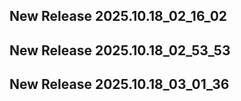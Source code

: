 ## New Release 2025.10.18_02_16_02
## New Release 2025.10.18_02_53_53
## New Release 2025.10.18_03_01_36
